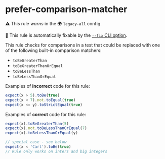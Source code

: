 # prefer-comparison-matcher

⚠️ This rule _warns_ in the 🌍 `legacy-all` config.

🔧 This rule is automatically fixable by the [`--fix` CLI option](https://eslint.org/docs/latest/user-guide/command-line-interface#--fix).

<!-- end auto-generated rule header -->

This rule checks for comparisons in a test that could be replaced with one of the following built-in comparison matchers:

- `toBeGreaterThan`
- `toBeGreaterThanOrEqual`
- `toBeLessThan`
- `toBeLessThanOrEqual`

Examples of **incorrect** code for this rule:

```js
expect(x > 5).toBe(true)
expect(x < 7).not.toEqual(true)
expect(x <= y).toStrictEqual(true)
```

Examples of **correct** code for this rule:

```js
expect(x).toBeGreaterThan(5)
expect(x).not.toBeLessThanOrEqual(7)
expect(x).toBeLessThanOrEqual(y)

// special case - see below
expect(x < 'Carl').toBe(true)
// Rule only works on inters and big integers
```
